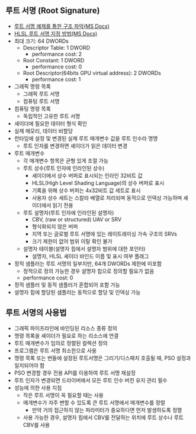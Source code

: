 ## 루트 서명 (Root Signature)
- [루트 서명 예제를 통한 구조 파악(MS Docs)](https://learn.microsoft.com/ko-kr/windows/win32/direct3d12/example-root-signatures)
- [HLSL 루트 서명 지정 방법(MS Docs)](https://learn.microsoft.com/ko-kr/windows/win32/direct3d12/specifying-root-signatures-in-hlsl)
- 최대 크기: 64 DWORDs
  - Descriptor Table: 1 DWORD
    - performance cost: 2
  - Root Constant: 1 DWORD
    - performance cost: 0
  - Root Descriptor(64bits GPU virtual address): 2 DWORDs
    - performance cost: 1
- 그래픽 명령 목록
  - 그래픽 루트 서명
  - 컴퓨팅 루트 서명
- 컴퓨팅 명령 목록 
  - 독립적인 고유한 루트 서명
- 셰이더에 필요한 데이터 형식 확인
- 실제 메모리, 데이터 비할당
- 런타임에 설정 및 변경된 실제 루트 매개변수 값을 루트 인수라 명명
  - 루트 인자를 변경하면 셰이더가 읽은 데이터 변경
- 루트 매개변수
  - 각 매개변수 항목은 균형 있게 조절 가능
  - 루트 상수(루트 인자에 인라인된 상수)
    - 셰이더에서 상수 버퍼로 표시되는 인라인 32비트 값
    - HLSL(High Level Shading Language)의 상수 버퍼로 표시
    - 기록을 위해 상수 버퍼는 4x32비트 값 세트로 표시
    - 사용자 상수 세트는 스칼라 배열로 처리되며 동적으로 인덱싱 가능하며 셰이더에서 읽기 전용
  - 루트 설명자(루트 인자에 인라인된 설명자)
    - CBV, (raw or structured) UAV or SRV
    - 형식화되지 않은 버퍼
    - 지역 또는 글로벌 루트 서명에 있는 레이트레이싱 가속 구조의 SRVs 
    - 크기 제한이 없어 범위 이탈 확인 불가
  - 설명자 테이블(설명자 힙에서 설명자 범위에 대한 포인터)
    - 설명자, HLSL 셰이더 바인드 이름 및 표시 여부 플래그
- 정적 샘플러는 루트 서명의 일부지만, 64개 DWORDs 제한에 미포함
  - 정적으로 정의 가능한 경우 설명자 힙으로 정의할 필요가 없음
  - performance cost: 0
- 정적 샘플러 및 동적 샘플러가 혼합되어 포함 가능
- 설명자 힙에 할당된 샘플러는 동적으로 할당 및 인덱싱 가능

## 루트 서명의 사용법
- 그래픽 파이프라인에 바인딩된 리소스 종류 정의
- 명령 목록을 셰이더가 필요로 하는 리소스에 연결
- 루트 매개변수가 임의로 정렬된 컬렉션 정의
- 프로그램은 루트 서명 최소한으로 사용
- 명령 목록 또는 번들에 설정된 루트서명은 그리기/디스패치 호출될 때, PSO 설정과 일치되어야 함 
- PSO 변경할 경우 전용 API를 이용하여 루트 서명 재설정
- 루트 인자가 변경되면 드라이버에서 모든 루트 인수 버전 유지 관리 필수
- 성능에 의한 사용 지침
    - 작은 루트 서명이 꼭 필요할 때는 사용
    - 매개변수가 자주 변할 수 있도록 큰 루트 서명에서 매개변수를 정렬
      - 만약 거의 접근하지 않는 파라미터가 중요하다면 먼저 발생하도록 정렬
    - 사용 가능한 경우, 설명자 힙에서 CBV를 전달하는 위치에 루트 상수나 루트 CBV를 사용